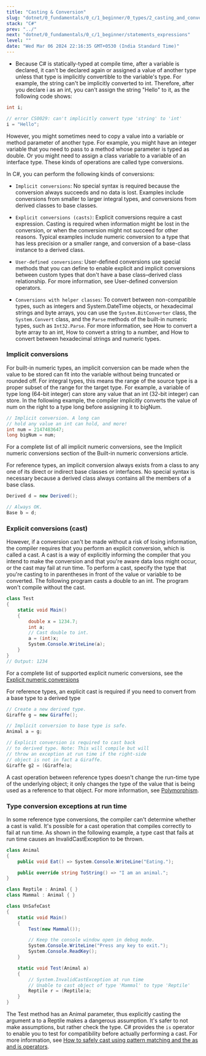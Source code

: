 ```yaml
---
title: "Casting & Conversion"
slug: "dotnet/0_fundamentals/0_c/1_beginner/0_types/2_casting_and_conversion"
stack: "C#"
prev: "../"
next: "dotnet/0_fundamentals/0_c/1_beginner/statements_expressions"
level: ""
date: "Wed Mar 06 2024 22:16:35 GMT+0530 (India Standard Time)"
---
```


- Because C# is statically-typed at compile time, after a variable is declared, it can't be declared again or assigned a value of another type unless that type is implicitly convertible to the variable's type. For example, the string can't be implicitly converted to int.
Therefore, after you declare i as an int, you can't assign the string "Hello" to it, as the following code shows:

```csharp
int i;

// error CS0029: can't implicitly convert type 'string' to 'int'
i = "Hello";
```

However, you might sometimes need to copy a value into a variable or method parameter of another type. For example, you might have an integer variable that you need to pass to a method whose parameter is typed as double. Or you might need to assign a class variable to a variable of an interface type. These kinds of operations are called type conversions. 

In C#, you can perform the following kinds of conversions:

- `Implicit conversions`: No special syntax is required because the conversion always succeeds and no data is lost. Examples include conversions from smaller to larger integral types, and conversions from derived classes to base classes.

- `Explicit conversions (casts)`: Explicit conversions require a cast expression. Casting is required when information might be lost in the conversion, or when the conversion might not succeed for other reasons. Typical examples include numeric conversion to a type that has less precision or a smaller range, and conversion of a base-class instance to a derived class.

- `User-defined conversions`: User-defined conversions use special methods that you can define to enable explicit and implicit conversions between custom types that don't have a base class–derived class relationship. For more information, see User-defined conversion operators.

- `Conversions with helper classes`: To convert between non-compatible types, such as integers and System.DateTime objects, or hexadecimal strings and byte arrays, you can use the `System.BitConverter` class, the `System.Convert` class, and the `Parse` methods of the built-in numeric types, such as `Int32.Parse`. For more information, see How to convert a byte array to an int, How to convert a string to a number, and How to convert between hexadecimal strings and numeric types.

### Implicit conversions
For built-in numeric types, an implicit conversion can be made when the value to be stored can fit into the variable without being truncated or rounded off. 
For integral types, this means the range of the source type is a proper subset of the range for the target type. For example, a variable of type long (64-bit integer) can store any value that an int (32-bit integer) can store. In the following example, the compiler implicitly converts the value of num on the right to a type long before assigning it to bigNum.

```csharp
// Implicit conversion. A long can
// hold any value an int can hold, and more!
int num = 2147483647;
long bigNum = num;
```

For a complete list of all implicit numeric conversions, see the Implicit numeric conversions section of the Built-in numeric conversions article.

For reference types, an implicit conversion always exists from a class to any one of its direct or indirect base classes or interfaces. No special syntax is necessary because a derived class always contains all the members of a base class.

```csharp
Derived d = new Derived();

// Always OK.
Base b = d;
```

### Explicit conversions (cast)

However, if a conversion can't be made without a risk of losing information, the compiler requires that you perform an explicit conversion, which is called a cast. A cast is a way of explicitly informing the compiler that you intend to make the conversion and that you're aware data loss might occur, or the cast may fail at run time. To perform a cast, specify the type that you're casting to in parentheses in front of the value or variable to be converted. The following program casts a double to an int. The program won't compile without the cast.

```csharp
class Test
{
    static void Main()
    {
        double x = 1234.7;
        int a;
        // Cast double to int.
        a = (int)x;
        System.Console.WriteLine(a);
    }
}
// Output: 1234
```

For a complete list of supported explicit numeric conversions, see the [Explicit numeric conversions](https://learn.microsoft.com/en-us/dotnet/csharp/language-reference/builtin-types/numeric-conversions#explicit-numeric-conversions) 

For reference types, an explicit cast is required if you need to convert from a base type to a derived type

```csharp
// Create a new derived type.
Giraffe g = new Giraffe();

// Implicit conversion to base type is safe.
Animal a = g;

// Explicit conversion is required to cast back
// to derived type. Note: This will compile but will
// throw an exception at run time if the right-side
// object is not in fact a Giraffe.
Giraffe g2 = (Giraffe)a;
```

A cast operation between reference types doesn't change the run-time type of the underlying object; it only changes the type of the value that is being used as a reference to that object. For more information, see [Polymorphism](https://learn.microsoft.com/en-us/dotnet/csharp/fundamentals/object-oriented/polymorphism).

### Type conversion exceptions at run time

In some reference type conversions, the compiler can't determine whether a cast is valid. It's possible for a cast operation that compiles correctly to fail at run time. As shown in the following example, a type cast that fails at run time causes an InvalidCastException to be thrown.

```csharp
class Animal
{
    public void Eat() => System.Console.WriteLine("Eating.");

    public override string ToString() => "I am an animal.";
}

class Reptile : Animal { }
class Mammal : Animal { }

class UnSafeCast
{
    static void Main()
    {
        Test(new Mammal());

        // Keep the console window open in debug mode.
        System.Console.WriteLine("Press any key to exit.");
        System.Console.ReadKey();
    }

    static void Test(Animal a)
    {
        // System.InvalidCastException at run time
        // Unable to cast object of type 'Mammal' to type 'Reptile'
        Reptile r = (Reptile)a;
    }
}
```

The Test method has an Animal parameter, thus explicitly casting the argument a to a Reptile makes a dangerous assumption. It's safer to not make assumptions, but rather check the type. C# provides the `is` operator to enable you to test for compatibility before actually performing a cast. For more information, see [How to safely cast using pattern matching and the as and is operators](https://learn.microsoft.com/en-us/dotnet/csharp/fundamentals/tutorials/safely-cast-using-pattern-matching-is-and-as-operators).